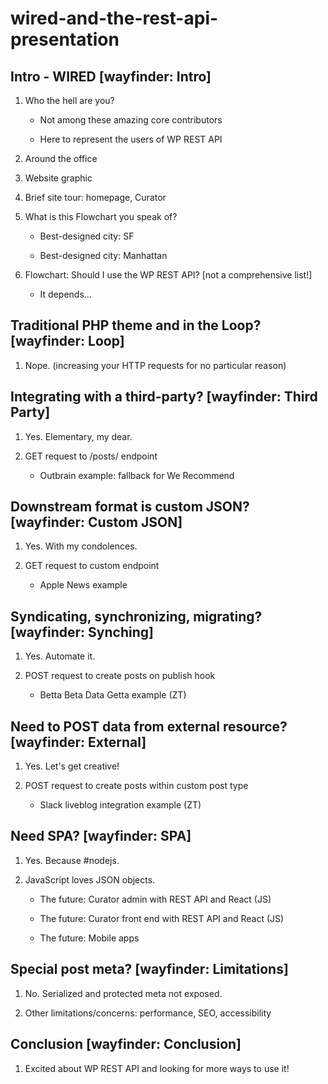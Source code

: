 # wired-and-the-rest-api-presentation

## Intro - WIRED  [wayfinder: Intro]

1.  Who the hell are you?

    * Not among these amazing core contributors

    * Here to represent the users of WP REST API

1.  Around the office

1.  Website graphic

1.  Brief site tour: homepage, Curator

1.  What is this Flowchart you speak of?

    *  Best-designed city: SF

    *  Best-designed city: Manhattan

1.  Flowchart:  Should I use the WP REST API? [not a comprehensive list!]

    *  It depends...

##  Traditional PHP theme and in the Loop?  [wayfinder: Loop]

1.  Nope.  (increasing your HTTP requests for no particular reason)

##  Integrating with a third-party?  [wayfinder: Third Party]

1.  Yes.  Elementary, my dear.

1.  GET request to /posts/ endpoint

    *  Outbrain example: fallback for We Recommend

##  Downstream format is custom JSON?  [wayfinder: Custom JSON]

1.  Yes.  With my condolences.

1.  GET request to custom endpoint

    *  Apple News example

##  Syndicating, synchronizing, migrating?  [wayfinder: Synching]

1.  Yes.  Automate it.

1.  POST request to create posts on publish hook

    *  Betta Beta Data Getta example (ZT)

##  Need to POST data from external resource?  [wayfinder: External]

1.  Yes.  Let's get creative!

1.  POST request to create posts within custom post type

    *  Slack liveblog integration example (ZT)

##  Need SPA?  [wayfinder:  SPA]

1.  Yes.  Because #nodejs.

1.  JavaScript loves JSON objects.

    *  The future: Curator admin with REST API and React (JS)

    *  The future: Curator front end with REST API and React (JS)

    *  The future:  Mobile apps

##  Special post meta?  [wayfinder: Limitations]

1.  No.  Serialized and protected meta not exposed.

1.  Other limitations/concerns:  performance, SEO, accessibility

##  Conclusion [wayfinder: Conclusion]

1.  Excited about WP REST API and looking for more ways to use it!
